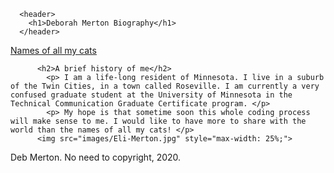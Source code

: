 

<!DOCTYPE html>
<html lang=en>

  <head>
    <meta charset="utf-8">
    <title>Deb's Digital Communication Journey</title>
    <meta name="description" content="The first draft of a personal website">
    <link rel="stylesheet" type="text/css" href="styles/style.css"> 
  </head>

  <body>


      <header>
        <h1>Deborah Merton Biography</h1>
      </header>

 <a href="cat-names.html"> Names of all my cats<a>
          
    
          <h2>A brief history of me</h2>
            <p> I am a life-long resident of Minnesota. I live in a suburb of the Twin Cities, in a town called Roseville. I am currently a very confused graduate student at the University of Minnesota in the Technical Communication Graduate Certificate program. </p>
            <p> My hope is that sometime soon this whole coding process will make sense to me. I would like to have more to share with the world than the names of all my cats! </p>
          <img src="images/Eli-Merton.jpg" style="max-width: 25%;">
      
    
<p></p>
      <footer>
        Deb Merton. No need to copyright, 2020.
      </footer>


  </body>

</html> 
